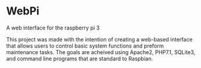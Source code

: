 # WebPi
A web interface for the raspberry pi 3

This project was made with the intention of creating a web-based interface that allows users to control basic system functions and preform maintenance tasks. The goals are acheived using Apache2, PHP7.1, SQLite3, and command line programs that are standard to Raspbian.

